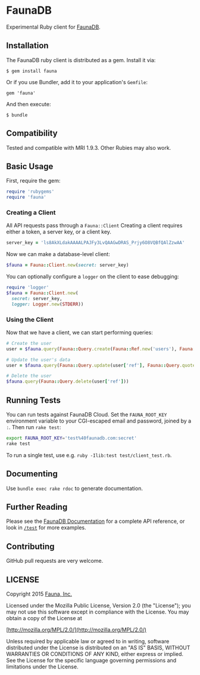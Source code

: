 # FaunaDB

Experimental Ruby client for [FaunaDB](https://faunadb.com).

## Installation

The FaunaDB ruby client is distributed as a gem. Install it via:

    $ gem install fauna

Or if you use Bundler, add it to your application's `Gemfile`:

    gem 'fauna'

And then execute:

    $ bundle

## Compatibility

Tested and compatible with MRI 1.9.3. Other Rubies may also work.

## Basic Usage

First, require the gem:

```ruby
require 'rubygems'
require 'fauna'
```

### Creating a Client

All API requests pass through a `Fauna::Client` Creating a client
requires either a token, a server key, or a client key.

```ruby
server_key = 'ls8AkXLdakAAAALPAJFy3LvQAAGwDRAS_Prjy6O8VQBfQAlZzwAA'
```

Now we can make a database-level client:

```ruby
$fauna = Fauna::Client.new(secret: server_key)
```

You can optionally configure a `logger` on the client to ease
debugging:

```ruby
require 'logger'
$fauna = Fauna::Client.new(
  secret: server_key,
  logger: Logger.new(STDERR))
```

### Using the Client

Now that we have a client, we can start performing queries:

```ruby
# Create the user
user = $fauna.query(Fauna::Query.create(Fauna::Ref.new('users'), Fauna::Query.quote('email' => 'taran@example.com')))

# Update the user's data
user = $fauna.query(Fauna::Query.update(user['ref'], Fauna::Query.quote('data' => {'name' => 'Taran', 'profession' => 'Pigkeeper'})))

# Delete the user
$fauna.query(Fauna::Query.delete(user['ref']))
```

## Running Tests

You can run tests against FaunaDB Cloud. Set the `FAUNA_ROOT_KEY` environment variable to your CGI-escaped email and password, joined by a `:`. Then run `rake test`:

```bash
export FAUNA_ROOT_KEY='test%40faunadb.com:secret'
rake test
```

To run a single test, use e.g. `ruby -Ilib:test test/client_test.rb`.

## Documenting

Use `bundle exec rake rdoc` to generate documentation.

## Further Reading

Please see the [FaunaDB Documentation](https://faunadb.com/documentation) for
a complete API reference, or look in
[`/test`](https://github.com/faunadb/faunadb-ruby/tree/master/test) for more
examples.

## Contributing

GitHub pull requests are very welcome.

## LICENSE

Copyright 2015 [Fauna, Inc.](https://faunadb.com/)

Licensed under the Mozilla Public License, Version 2.0 (the
"License"); you may not use this software except in compliance with
the License. You may obtain a copy of the License at

[http://mozilla.org/MPL/2.0/](http://mozilla.org/MPL/2.0/)

Unless required by applicable law or agreed to in writing, software
distributed under the License is distributed on an "AS IS" BASIS,
WITHOUT WARRANTIES OR CONDITIONS OF ANY KIND, either express or
implied. See the License for the specific language governing
permissions and limitations under the License.
